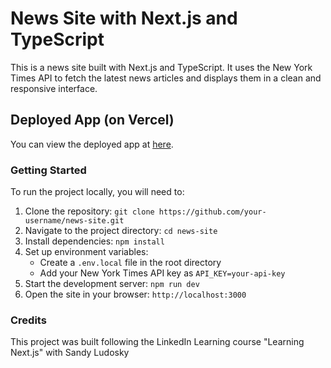 # News Site with Next.js and TypeScript

This is a news site built with Next.js and TypeScript. It uses the New York Times API to fetch the latest news articles and displays them in a clean and responsive interface.

## Deployed App (on Vercel)

You can view the deployed app at [here](https://news-site-i9pi.vercel.app/).

### Getting Started

To run the project locally, you will need to:

1. Clone the repository: `git clone https://github.com/your-username/news-site.git`
2. Navigate to the project directory: `cd news-site`
3. Install dependencies: `npm install`
4. Set up environment variables:
    - Create a `.env.local` file in the root directory
    - Add your New York Times API key as `API_KEY=your-api-key`
5. Start the development server: `npm run dev`
6. Open the site in your browser: `http://localhost:3000`

### Credits

This project was built following the LinkedIn Learning course "Learning Next.js" with Sandy Ludosky

